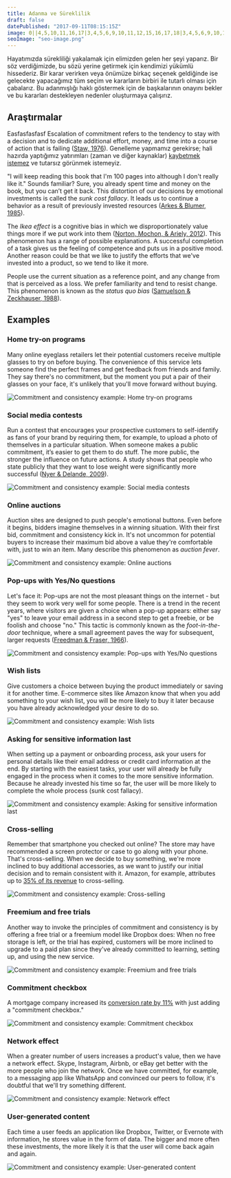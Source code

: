 ```yaml
---
title: Adanma ve Süreklilik
draft: false
datePublished: "2017-09-11T08:15:15Z"
image: 0||4,5,10,11,16,17|3,4,5,6,9,10,11,12,15,16,17,18|3,4,5,6,9,10,11,12,15,16,17,18|4,5,10,11,16,17|||4,5,10,11,16,17|3,4,5,6,9,10,11,12,15,16,17,18|3,4,5,6,9,10,11,12,15,16,17,18|4,5,10,11,16,17|||4,5,10,11,16,17|3,4,5,6,9,10,11,12,15,16,17,18|3,4,5,6,9,10,11,12,15,16,17,18|4,5,10,11,16,17
seoImage: "seo-image.png"
---
```


Hayatımızda sürekliliği yakalamak için elimizden gelen her şeyi yaparız. Bir söz verdiğimizde, bu sözü yerine getirmek için kendimizi yükümlü hissederiz. Bir karar verirken veya önümüze birkaç seçenek geldiğinde ise gelecekte yapacağımız tüm seçim ve kararların birbiri ile tutarlı olması için çabalarız. Bu adanmışlığı haklı göstermek için de başkalarının onayını bekler ve bu kararları destekleyen nedenler oluşturmaya çalışırız.

## Araştırmalar

Easfasfasfasf Escalation of commitment refers to the tendency to stay with a decision and to dedicate additional effort, money, and time into a course of action that is failing ([Staw, 1976](http://www.sciencedirect.com/science/article/pii/0030507376900052)). Genelleme yapmamız gerekirse; hali hazırda yaptığımız yatırımları (zaman ve diğer kaynaklar) [kaybetmek istemez](/loss-aversion/) ve tutarsız görünmek istemeyiz.

"I will keep reading this book that I'm 100 pages into although I don't really like it." Sounds familiar? Sure, you already spent time and money on the book, but you can’t get it back. This distortion of our decisions by emotional investments is called the *sunk cost fallacy*. It leads us to continue a behavior as a result of previously invested resources ([Arkes & Blumer, 1985](http://www.sciencedirect.com/science/article/pii/0749597885900494)).

The *Ikea effect* is a cognitive bias in which we disproportionately value things more if we put work into them ([Norton, Mochon, & Ariely, 2012](http://www.hbs.edu/faculty/Pages/item.aspx?num=41121)). This phenomenon has a range of possible explanations. A successful completion of a task gives us the feeling of competence and puts us in a positive mood. Another reason could be that we like to justify the efforts that we've invested into a product, so we tend to like it more.

People use the current situation as a reference point, and any change from that is perceived as a loss. We prefer familiarity and tend to resist change. This phenomenon is known as the *status quo bias* ([Samuelson & Zeckhauser, 1988](https://sites.hks.harvard.edu/fs/rzeckhau/SQBDM.pdf)).


## Examples


### Home try-on programs
Many online eyeglass retailers let their potential customers receive multiple glasses to try on before buying. The convenience of this service lets someone find the perfect frames and get feedback from friends and family. They say there's no commitment, but the moment you put a pair of their glasses on your face, it's unlikely that you'll move forward without buying.

![Commitment and consistency example: Home try-on programs](01-home-try-on-programs.png)


### Social media contests
Run a contest that encourages your prospective customers to self-identify as fans of your brand by requiring them, for example, to upload a photo of themselves in a particular situation. When someone makes a public commitment, it’s easier to get them to do stuff. The more public, the stronger the influence on future actions. A study shows that people who state publicly that they want to lose weight were significantly more successful ([Nyer & Delande, 2009](http://onlinelibrary.wiley.com/doi/10.1002/mar.20316/abstract)).

![Commitment and consistency example: Social media contests](02-social-media-contests.png)


### Online auctions
Auction sites are designed to push people's emotional buttons. Even before it begins, bidders imagine themselves in a winning situation. With their first bid, commitment and consistency kick in. It's not uncommon for potential buyers to increase their maximum bid above a value they're comfortable with, just to win an item. Many describe this phenomenon as *auction fever*.

![Commitment and consistency example: Online auctions](03-online-auctions.png)


### Pop-ups with Yes/No questions
Let's face it: Pop-ups are not the most pleasant things on the internet - but they seem to work very well for some people. There is a trend in the recent years, where visitors are given a choice when a pop-up appears: either say "yes" to leave your email address in a second step to get a freebie, or be foolish and choose "no." This tactic is commonly known as the *foot-in-the-door* technique, where a small agreement paves the way for subsequent, larger requests ([Freedman & Fraser, 1966](https://www.researchgate.net/publication/17217362_Compliance_Without_Pressure_The_Foot-in-the-Door_Technique)).

![Commitment and consistency example: Pop-ups with Yes/No questions](04-popups.png)


### Wish lists
Give customers a choice between buying the product immediately or saving it for another time. E-commerce sites like Amazon know that when you add something to your wish list, you will be more likely to buy it later because you have already acknowledged your desire to do so.

![Commitment and consistency example: Wish lists](05-wish-lists.png)


### Asking for sensitive information last
When setting up a payment or onboarding process, ask your users for personal details like their email address or credit card information at the end. By starting with the easiest tasks, your user will already be fully engaged in the process when it comes to the more sensitive information. Because he already invested his time so far, the user will be more likely to complete the whole process (sunk cost fallacy).

![Commitment and consistency example: Asking for sensitive information last](06-asking-for-sensitive-information-last.png)


### Cross-selling
Remember that smartphone you checked out online? The store may have recommended a screen protector or case to go along with your phone. That's cross-selling. When we decide to buy something, we're more inclined to buy additional accessories, as we want to justify our initial decision and to remain consistent with it. Amazon, for example, attributes up to [35% of its revenue](http://www.the-future-of-commerce.com/2013/10/14/ecommerce-cross-sell-up-sell/) to cross-selling.

![Commitment and consistency example: Cross-selling](07-cross-selling.png)


### Freemium and free trials
Another way to invoke the principles of commitment and consistency is by offering a free trial or a freemium model like Dropbox does: When no free storage is left, or the trial has expired, customers will be more inclined to upgrade to a paid plan since they've already committed to learning, setting up, and using the new service.

![Commitment and consistency example: Freemium and free trials](08-freemium-free-trials.png)


### Commitment checkbox
A mortgage company increased its [conversion rate by 11%](http://www.conversionvoodoo.com/blog/2010/07/11-conversion-rate-increase-with-a-%E2%80%9Ccommitment-checkbox%E2%80%9D/) with just adding a "commitment checkbox."

![Commitment and consistency example: Commitment checkbox](09-commitment-checkbox.png)


### Network effect
When a greater number of users increases a product's value, then we have a network effect. Skype, Instagram, Airbnb, or eBay get better with the more people who join the network. Once we have committed, for example, to a messaging app like WhatsApp and convinced our peers to follow, it's doubtful that we'll try something different.

![Commitment and consistency example: Network effect](10-network-effect.png)


### User-generated content
Each time a user feeds an application like Dropbox, Twitter, or Evernote with information, he stores value in the form of data. The bigger and more often these investments, the more likely it is that the user will come back again and again.

![Commitment and consistency example: User-generated content](11-user-generated-content.png)

